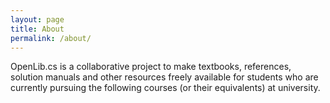 ```yaml
---
layout: page
title: About
permalink: /about/
---
```


OpenLib.cs is a collaborative project to make textbooks, references, solution manuals and
other resources freely available for students who are currently pursuing the following
courses (or their equivalents) at university.
